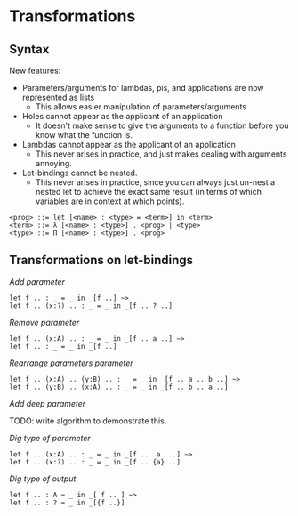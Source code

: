 # Transformations

## Syntax

New features:

- Parameters/arguments for lambdas, pis, and applications are now represented as
  lists
  - This allows easier manipulation of parameters/arguments
- Holes cannot appear as the applicant of an application
  - It doesn't make sense to give the arguments to a function before you know
    what the function is.
- Lambdas cannot appear as the applicant of an application
  - This never arises in practice, and just makes dealing with arguments
    annoying.
- Let-bindings cannot be nested.
  - This never arises in practice, since you can always just un-nest a nested
    let to achieve the exact same result (in terms of which variables are in
    context at which points).

```
<prog> ::= let [<name> : <type> = <term>] in <term>
<term> ::= λ [<name> : <type>] . <prog> | <type>
<type> ::= Π [<name> : <type>] . <prog>
```

## Transformations on let-bindings

_Add parameter_

```
let f .. : _ = _ in _[f ..] ~>
let f .. (x:?) .. : _ = _ in _[f .. ? ..]
```

_Remove parameter_

```
let f .. (x:A) .. : _ = _ in _[f .. a ..] ~>
let f .. : _ = _ in _[f ..]
```

_Rearrange parameters parameter_

```
let f .. (x:A) .. (y:B) .. : _ = _ in _[f .. a .. b ..] ~>
let f .. (y:B) .. (x:A) .. : _ = _ in _[f .. b .. a ..]
```

_Add deep parameter_

TODO: write algorithm to demonstrate this.

_Dig type of parameter_

```
let f .. (x:A) .. : _ = _ in _[f ..  a  ..] ~>
let f .. (x:?) .. : _ = _ in _[f .. {a} ..]
```

_Dig type of output_

```
let f .. : A = _ in _[ f .. ] ~>
let f .. : ? = _ in _[{f ..}]
```
